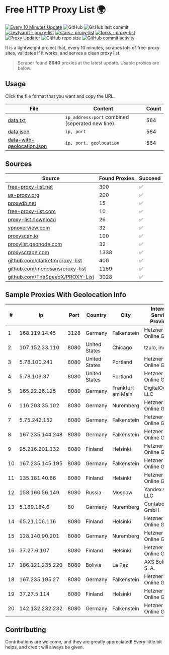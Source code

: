 
# Free HTTP Proxy List 🌍

[![Every 10 Minutes Update](https://github.com/mertguvencli/http-proxy-list/actions/workflows/main.yml/badge.svg?branch=main)](https://github.com/mertguvencli/http-proxy-list/actions/workflows/main.yml)
![GitHub](https://img.shields.io/github/license/mertguvencli/http-proxy-list)
![GitHub last commit](https://img.shields.io/github/last-commit/mertguvencli/http-proxy-list)
[![zevtyardt - proxy-list](https://img.shields.io/static/v1?label=zevtyardt&message=proxy-list&color=blue&logo=github)](https://github.com/zevtyardt/proxy-list "Go to GitHub repo")
[![stars - proxy-list](https://img.shields.io/github/stars/zevtyardt/proxy-list?style=social)](https://github.com/zevtyardt/proxy-list)
[![forks - proxy-list](https://img.shields.io/github/forks/zevtyardt/proxy-list?style=social)](https://github.com/zevtyardt/proxy-list)
[![Proxy Updater](https://github.com/zevtyardt/proxy-list/workflows/Proxy%20Updater/badge.svg)](https://github.com/zevtyardt/proxy-list/actions?query=workflow:"Proxy+Updater")
![GitHub repo size](https://img.shields.io/github/repo-size/zevtyardt/proxy-list)
[![GitHub commit activity](https://img.shields.io/github/commit-activity/m/zevtyardt/proxy-list?logo=commits)](https://github.com/zevtyardt/proxy-list/commits/main)

It is a lightweight project that, every 10 minutes, scrapes lots of free-proxy sites, validates if it works, and serves a clean proxy list.

> Scraper found **6640** proxies at the latest update. Usable proxies are below.

## Usage

Click the file format that you want and copy the URL.

|File|Content|Count|
|----|-------|-----|
|[data.txt](https://raw.githubusercontent.com/mertguvencli/http-proxy-list/main/proxy-list/data.txt)|`ip_address:port` combined (seperated new line)|564|
|[data.json](https://raw.githubusercontent.com/mertguvencli/http-proxy-list/main/proxy-list/data.json)|`ip, port`|564|
|[data-with-geolocation.json](https://raw.githubusercontent.com/mertguvencli/http-proxy-list/main/proxy-list/data-with-geolocation.json)|`ip, port, geolocation`|564|

## Sources

|Source|Found Proxies|Succeed|
|------|-------------|-------|
|[free-proxy-list.net](https://free-proxy-list.net)|300|✅|
|[us-proxy.org](https://www.us-proxy.org)|200|✅|
|[proxydb.net](http://proxydb.net)|15|✅|
|[free-proxy-list.com](https://free-proxy-list.com/?page=&port=&type%5B%5D=http&type%5B%5D=https&up_time=0&search=Search)|10|✅|
|[proxy-list.download](https://www.proxy-list.download/HTTP)|26|✅|
|[vpnoverview.com](https://vpnoverview.com/privacy/anonymous-browsing/free-proxy-servers)|32|✅|
|[proxyscan.io](https://www.proxyscan.io)|100|✅|
|[proxylist.geonode.com](https://proxylist.geonode.com/api/proxy-list?limit=300&page=1&sort_by=lastChecked&sort_type=desc&protocols=http,https)|32|✅|
|[proxyscrape.com](https://api.proxyscrape.com/v2/?request=displayproxies&protocol=http&timeout=10000&country=all&ssl=all&anonymity=all)|1338|✅|
|[github.com/clarketm/proxy-list](https://raw.githubusercontent.com/clarketm/proxy-list/master/proxy-list-raw.txt)|400|✅|
|[github.com/monosans/proxy-list](https://raw.githubusercontent.com/monosans/proxy-list/main/proxies/http.txt)|1159|✅|
|[github.com/TheSpeedX/PROXY-List](https://raw.githubusercontent.com/TheSpeedX/PROXY-List/master/http.txt)|3028|✅|


## Sample Proxies With Geolocation Info

|#|Ip|Port|Country|City|Internet Service Provider|
|-|--|----|-------|----|-------------------------|
|1|168.119.14.45|3128|Germany|Falkenstein|Hetzner Online GmbH|
|2|107.152.33.110|8080|United States|Chicago|tzulo, inc.|
|3|5.78.100.241|8080|United States|Portland|Hetzner Online GmbH|
|4|5.78.103.37|8080|United States|Portland|Hetzner Online GmbH|
|5|165.22.26.125|8080|Germany|Frankfurt am Main|DigitalOcean, LLC|
|6|116.203.35.102|8080|Germany|Nuremberg|Hetzner Online GmbH|
|7|5.75.242.152|8080|Germany|Falkenstein|Hetzner Online GmbH|
|8|167.235.144.248|8080|Germany|Falkenstein|Hetzner Online GmbH|
|9|95.216.201.132|8080|Finland|Helsinki|Hetzner Online GmbH|
|10|167.235.145.195|8080|Germany|Falkenstein|Hetzner Online GmbH|
|11|135.181.40.86|8080|Finland|Helsinki|Hetzner Online GmbH|
|12|158.160.56.149|8080|Russia|Moscow|Yandex.Cloud LLC|
|13|5.189.184.6|80|Germany|Nuremberg|Contabo GmbH|
|14|65.21.106.116|8080|Finland|Helsinki|Hetzner Online GmbH|
|15|128.140.90.201|8080|Germany|Nuremberg|Hetzner Online GmbH|
|16|37.27.6.107|8080|Finland|Helsinki|Hetzner Online GmbH|
|17|186.121.235.220|8080|Bolivia|La Paz|AXS Bolivia S. A.|
|18|167.235.195.27|8080|Germany|Falkenstein|Hetzner Online GmbH|
|19|37.27.5.114|8080|Finland|Helsinki|Hetzner Online GmbH|
|20|142.132.232.232|8080|Germany|Falkenstein|Hetzner Online GmbH|



## Contributing

Contributions are welcome, and they are greatly appreciated! Every
little bit helps, and credit will always be given.

